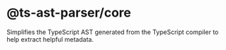 @ts-ast-parser/core
=================

Simplifies the TypeScript AST generated from the TypeScript compiler to help extract helpful metadata.
